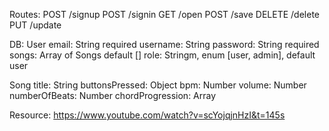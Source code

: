 Routes:
POST /signup
POST /signin
GET /open
POST /save
DELETE /delete
PUT /update

DB:
User
  email: String required
  username: String
  password: String required
  songs: Array of Songs default []
  role: Stringm, enum [user, admin], default user

Song
  title: String
  buttonsPressed: Object
  bpm: Number
  volume: Number
  numberOfBeats: Number
  chordProgression: Array



Resource: 
https://www.youtube.com/watch?v=scYojqjnHzI&t=145s